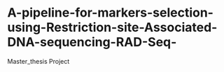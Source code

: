 # A-pipeline-for-markers-selection-using-Restriction-site-Associated-DNA-sequencing-RAD-Seq-
Master_thesis Project
